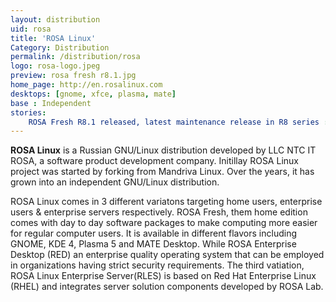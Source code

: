```yaml
---
layout: distribution
uid: rosa
title: 'ROSA Linux'
Category: Distribution
permalink: /distribution/rosa
logo: rosa-logo.jpeg
preview: rosa fresh r8.1.jpg
home_page: http://en.rosalinux.com
desktops: [gnome, xfce, plasma, mate]
base : Independent
stories:
    ROSA Fresh R8.1 released, latest maintenance release in R8 series : "http://www.open-source-feed.com/2017/03/rosa-fresh-r81-released-latest.html"
---
```


**ROSA Linux** is a Russian GNU/Linux distribution developed by LLC NTC IT ROSA, a software product development company. Initillay ROSA Linux project was started by forking from Mandriva Linux. Over the years, it has grown into an independent GNU/Linux distribution.

ROSA Linux comes in 3 different variatons targeting home users, enterprise users & enterprise servers respectively. ROSA Fresh, them home edition comes with day to day software packages to make computing more easier for regular computer users. It is available in different flavors including GNOME, KDE 4, Plasma 5 and MATE Desktop. While ROSA Enterprise Desktop (RED) an enterprise quality operating system that can be employed in organizations having strict security requirements. The third vatiation, ROSA Linux Enterprise Server(RLES) is based on Red Hat Enterprise Linux (RHEL) and integrates server solution components developed by ROSA Lab.

